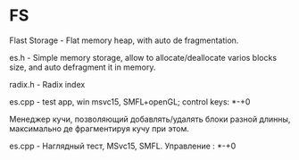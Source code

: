 # FS

Flast Storage - Flat memory heap, with auto de fragmentation.

es.h - Simple memory storage, allow to allocate/deallocate varios blocks size, and auto defragment it in memory.

radix.h - Radix index

es.cpp - test app, win msvc15,  SMFL+openGL; control keys: *-+0

Менеджер кучи, позволяющий добавлять/удалять блоки разной длинны, максимально де фрагментируя кучу при этом.

es.cpp - Наглядный тест, MSvc15, SMFL. Управление : *-+0
